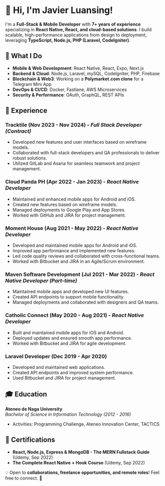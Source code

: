 # 👋 Hi, I'm Javier Luansing!

I'm a **Full-Stack & Mobile Developer** with **7+ years of experience** specializing in **React Native, React, and cloud-based solutions**. I build scalable, high-performance applications from design to deployment, leveraging **TypeScript, Node.js, PHP (Laravel, CodeIgniter)**.

## 🚀 What I Do
- **Mobile & Web Development**: React Native, React, Expo, Next.js
- **Backend & Cloud**: Node.js, Laravel, mySQL, CodeIgniter, PHP, Firebase
- **Blockchain & Web3**: Working on a **Polymarket.com clone** for a Telegram Mini App
- **DevOps & CI/CD**: Docker, Fastlane, AWS Microservices
- **Security & Performance**: OAuth, GraphQL, REST APIs

## 💼 Experience
### **Tracktile** (Nov 2023 - Nov 2024) - *Full Stack Developer (Contract)*
- Developed new features and user interfaces based on wireframe models.
- Collaborated with full-stack developers and QA professionals to deliver robust solutions.
- Utilized GitLab and Asana for seamless teamwork and project management.

### **Cloud Panda PH** (Apr 2022 - Jan 2023) - *React Native Developer*
- Maintained and enhanced mobile apps for Android and iOS.
- Created new features based on wireframe models.
- Managed deployments to Google Play and App Stores.
- Worked with GitHub and JIRA for project management.

### **Moment House** (Aug 2021 - May 2022) - *React Native Developer*
- Developed and maintained mobile apps for Android and iOS.
- Improved app performance and implemented new features.
- Led code quality reviews and collaborated with cross-functional teams.
- Worked with Bitbucket and JIRA in an Agile/Scrum environment.

### **Maven Software Development** (Jul 2021 - Mar 2022) - *React Native Developer (Part-time)*
- Maintained mobile apps and developed new UI features.
- Created API endpoints to support mobile functionality.
- Managed deployments and collaborated with designers and QA teams.

### **Catholic Connect** (May 2020 - Aug 2021) - *React Native Developer*
- Built and maintained mobile apps for iOS and Android.
- Deployed updates and ensured smooth app performance.
- Worked with Bitbucket and JIRA for agile development.

### **Laravel Developer (Dec 2019 - Apr 2020)**
- Developed and maintained web applications.
- Created API endpoints and improved system performance.
- Used Bitbucket and JIRA for project management.

## 🎓 Education
**Ateneo de Naga University**  
*Bachelor of Science in Information Technology (2012 - 2016)*
- Activities: Programming Challenge, Ateneo Innovation Center, TACTICS

## 📜 Certifications
- **React, Node.js, Express & MongoDB - The MERN Fullstack Guide** (Udemy, Sep 2022)
- **The Complete React Native + Hook Course** (Udemy, Sep 2022)

💡 Open to **collaborations, freelance opportunities, and remote roles**! Feel free to connect. 🚀
